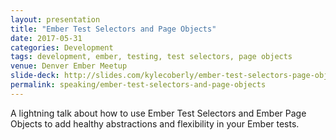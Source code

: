 ```yaml
---
layout: presentation
title: "Ember Test Selectors and Page Objects"
date: 2017-05-31
categories: Development
tags: development, ember, testing, test selectors, page objects
venue: Denver Ember Meetup
slide-deck: http://slides.com/kylecoberly/ember-test-selectors-page-objects#/
permalink: speaking/ember-test-selectors-and-page-objects
---
```

A lightning talk about how to use Ember Test Selectors and Ember Page Objects to add healthy abstractions and flexibility in your Ember tests.
